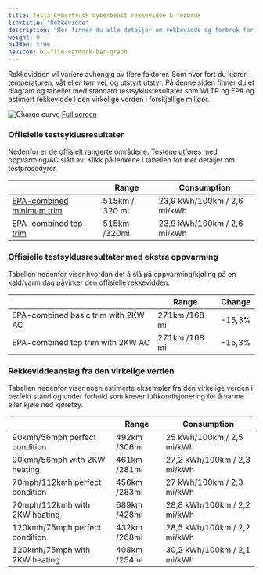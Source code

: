 ```yaml
---
title: Tesla Cybertruck Cyberbeast rekkevidde & forbruk
linktitle: "Rekkevidde"
description: "Her finner du alle detaljer om rekkevidde og forbruk for Tesla Cybertruck Cyberbeast."
weight: 9
hidden: true
navicon: bi-file-earmark-bar-graph
---
```

<!-- markdownlint-disable MD033 -->

Rekkevidden vil variere avhengig av flere faktorer. Som hvor fort du kjører, temperaturen, våt eller tørr vei, og utstyrt utstyr. På denne siden finner du et diagram og tabeller med standard testsyklusresultater som WLTP og EPA og estimert rekkevidde i den virkelige verden i forskjellige miljøer. 

<img class="img-fluid" alt="Charge curve" src="../range.svg"/>
<a href="../range.svg">Full screen</a>

### Offisielle testsyklusresultater

Nedenfor er de offisielt rangerte områdene. Testene utføres med oppvarming/AC slått av. Klikk på lenkene i tabellen for mer detaljer om testprosedyrer. 

<table class="table table-striped">
<thead>
<tr><th></th><th>  Range </th><th>Consumption </th></tr>
<tbody>
<tr><td><a href="../../../../../guides/understandingrange/epa/">EPA-combined minimum trim</a></td><td>515km / 320 mi</td><td> 23,9 kWh/100km / 2,6 mi/kWh </td></tr> 
<tr><td><a href="../../../../../guides/understandingrange/epa/">EPA-combined top trim </a></td><td>515km /320mi</td><td> 23,9 kWh/100km / 2,6 mi/kWh  </td></tr> 
</tbody></table>

### Offisielle testsyklusresultater med ekstra oppvarming

Tabellen nedenfor viser hvordan det å slå på oppvarming/kjøling på en kald/varm dag påvirker den offisielle rekkevidden. 

<table class="table table-striped">
<thead>
<tr><th></th><th>  Range </th><th>Change </th></tr>
<tbody>
<tr><td>  EPA-combined basic trim with 2KW AC </td><td> 271km /168 mi </td><td> -15,3%</td></tr>
<tr><td>  EPA-combined top trim with 2KW AC </td><td> 271km /168 mi </td><td> -15,3%</td></tr>
</tbody></table>

### Rekkeviddeanslag fra den virkelige verden

Tabellen nedenfor viser noen estimerte eksempler fra den virkelige verden i perfekt stand og under forhold som krever luftkondisjonering for å varme eller kjøle ned kjøretøy. 

<table class="table table-striped">
<thead>
<tr><th></th><th>  Range </th><th>Consumption </th></tr>
<tbody>
<tr><td> 90kmh/56mph perfect condition </td><td> 492km /306mi</td><td> 25 kWh/100km / 2,5 mi/kWh </td></tr>
<tr><td> 90kmh/56mph with 2KW heating </td><td> 461km /281mi</td><td> 27,2 kWh/100km / 2,3 mi/kWh </td></tr
<tr><td> 70mph/112kmh perfect condition </td><td> 456km /283mi</td><td> 27 kWh/100km / 2,3 mi/kWh</td></tr>
<tr><td> 70mph/112kmh with 2KW heating </td><td> 689km /428mi</td><td> 28,8 kWh/100km / 2,2 mi/kWh  </td></tr
<tr><td> 120kmh/75mph perfect condition </td><td> 432km /268mi</td><td> 28,5 kWh/100km / 2,2 mi/kWh </td></tr>
<tr><td> 120kmh/75mph with 2KW heating </td><td> 408km /254mi</td><td> 30,2 kWh/100km / 2,1 mi/kWh </td></tr
</tbody></table>
